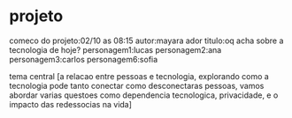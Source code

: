 # projeto
comeco do projeto:02/10 as 08:15
autor:mayara ador
titulo:oq acha sobre a tecnologia de hoje?
personagem1:lucas
personagem2:ana
personagem3:carlos
personagem6:sofia

tema central [a relacao entre pessoas e tecnologia, explorando como a tecnologia pode tanto conectar como desconectaras pessoas, 
vamos abordar varias questoes como dependencia tecnologica, privacidade, e o impacto das redessocias na vida]

